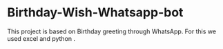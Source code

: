 # Birthday-Wish-Whatsapp-bot
This project is based on Birthday greeting through WhatsApp. For this we used excel and python .
